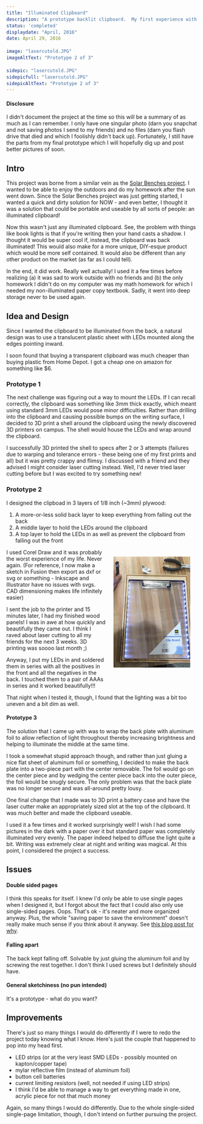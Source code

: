 ```yaml
---
title: "Illuminated Clipboard"
description: "A prototype backlit clipboard.  My first experience with laser cutting."
status: 'completed'
displaydate: "April, 2016"
date: April 29, 2016

image: "lasercutold.JPG"
imageAltText: "Prototype 2 of 3"

sidepic: "lasercutold.JPG"
sidepicfull: "lasercutold.JPG"
sidepicAltText: "Prototype 2 of 3"
---
```


#### Disclosure
I didn't document the project at the time so this will be a summary of as much as I can remember.  I only have one singular photo (darn you snapchat and not saving photos I send to my friends) and no files (darn you flash drive that died and which I foolishly didn't back up).  Fortunately, I still have the parts from my final prototype which I will hopefully dig up and post better pictures of soon.
## Intro
This project was borne from a similar vein as the <a href="/projects/solarbenches">Solar Benches project</a>.  I wanted to be able to enjoy the outdoors and do my homework after the sun went down.  Since the Solar Benches project was just getting started, I wanted a quick and dirty solution for NOW - and even better, I thought it was a solution that could be portable and useable by all sorts of people: an illuminated clipboard!

Now this wasn't just any illuminated clipboard.  See, the problem with things like book lights is that if you're writing then your hand casts a shadow.  I thought it would be super cool if, instead, the clipboard was back illuminated!  This would also make for a more unique, DIY-esque product which would be more self contained.  It would also be different than any other product on the market (as far as I could tell).

In the end, it did work.  Really well actually!  I used it a few times before realizing (a) it was sad to work outside with no friends and (b) the only homework I didn't do on my computer was my math homework for which I needed my non-illuminated paper copy textbook.  Sadly, it went into deep storage never to be used again.

## Idea and Design
Since I wanted the clipboard to be illuminated from the back, a natural design was to use a translucent plastic sheet with LEDs mounted along the edges pointing inward.

I soon found that buying a transparent clipboard was much cheaper than buying plastic from Home Depot.  I got a cheap one on amazon for something like $6.

### Prototype 1
The next challenge was figuring out a way to mount the LEDs.  If I can recall correctly, the clipboard was something like 3mm thick exactly, which meant using standard 3mm LEDs would pose minor difficulties.  Rather than drilling into the clipboard and causing possible bumps on the writing surface, I decided to 3D print a shell around the clipboard using the newly discovered 3D printers on campus.  The shell would house the LEDs and wrap around the clipboard.

I successfully 3D printed the shell to specs after 2 or 3 attempts (failures due to warping and tolerance errors - these being one of my first prints and all) but it was pretty crappy and flimsy.  I discussed with a friend and they advised I might consider laser cutting instead.  Well, I'd never tried laser cutting before but I was excited to try something new!

### Prototype 2
I designed the clipboad in 3 layers of 1/8 inch (~3mm) plywood:
1.  A more-or-less solid back layer to keep everything from falling out the back
2.  A middle layer to hold the LEDs around the clipboard
3.  A top layer to hold the LEDs in as well as prevent the clipboard from falling out the front

<div style="margin:20px;width:40%;float:right">
<a href="lasercutold.JPG"><img src="lasercutold.JPG" style="margin:auto;" /></a>
</div>
I used Corel Draw and it was probably the worst experience of my life.  Never again.  (For reference, I now make a sketch in Fusion then export as dxf or svg or something - Inkscape and Illustrator have no issues with svgs.  CAD dimensioning makes life infinitely easier)

I sent the job to the printer and 15 minutes later, I had my finished wood panels!  I was in awe at how quickly and beautifully they came out.  I think I raved about laser cutting to all my friends for the next 3 weeks.  3D printing was soooo last month ;)

Anyway, I put my LEDs in and soldered them in series with all the positives in the front and all the negatives in the back.  I touched them to a pair of AAAs in series and it worked beautifully!!!

That night when I tested it, though, I found that the lighting was a bit too uneven and a bit dim as well.

#### Prototype 3
The solution that I came up with was to wrap the back plate with aluminum foil to allow reflection of light throughout thereby increasing brightness and helping to illuminate the middle at the same time.

I took a somewhat stupid approach though, and rather than just gluing a nice flat sheet of aluminum foil or something, I decided to make the back plate into a two-piece part with the center removable.  The foil would go on the center piece and by wedging the center piece back into the outer piece, the foil would be snugly secure.  The only problem was that the back plate was no longer secure and was all-around pretty lousy.

One final change that I made was to 3D print a battery case and have the laser cutter make an appropriately sized slot at the top of the clipboard.  It was much better and made the clipboard useable.

I used it a few times and it worked surprisingly well!  I wish I had some pictures in the dark with a paper over it but standard paper was completely illuminated very evenly.  The paper indeed helped to diffuse the light quite a bit.  Writing was extremely clear at night and writing was magical.  At this point, I considered the project a success.

## Issues
#### Double sided pages
I think this speaks for itself.  I knew I'd only be able to use single pages when I designed it, but I forgot about the fact that I could also only use single-sided pages.  Oops.  That's ok - it's neater and more organized anyway.  Plus, the whole "saving paper to save the environment" doesn't really make much sense if you think about it anyway.  See <a href="/blog/2018-01-03">this blog post for why</a>.

#### Falling apart
The back kept falling off.  Solvable by just gluing the aluminum foil and by screwing the rest together.  I don't think I used screws but I definitely should have.

#### General sketchiness (no pun intended)
It's a prototype - what do you want?

## Improvements
There's just so many things I would do differently if I were to redo the project today knowing what I know.  Here's just the couple that happened to pop into my head first.
* LED strips (or at the very least SMD LEDs - possibly mounted on kapton/copper tape)
* mylar reflective film (instead of aluminum foil)
* button cell batteries
* current limiting resistors (well, not needed if using LED strips)
* I think I'd be able to manage a way to get everything made in one, acrylic piece for not that much money

Again, so many things I would do differently.  Due to the whole single-sided single-page limitation, though, I don't intend on further pursuing the project.